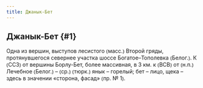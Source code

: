```yaml
---
title: Джанык-Бет
---
```

## Джанык-Бет {#1}

Одна из вершин, выступов лесистого ⦅масс.⦆ Второй гряды, протянувшегося севернее участка шоссе Богатое–Тополевка ⦅Белог.⦆. К ⦅ССЗ⦆ от вершины Борлу-Бет, более массивная, в 3 км. к ⦅ВСВ⦆ от ⦅н.п.⦆ Лечебное ⦅Белог.⦆ – ⦅ср.⦆ ⦅тюрк.⦆ янык – горелый; бет – лицо, щека – здесь в значении «сторона, фасад» ⦅пр. № 1⦆.
